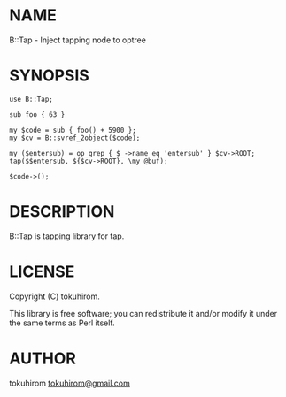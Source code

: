 # NAME

B::Tap - Inject tapping node to optree

# SYNOPSIS

    use B::Tap;

    sub foo { 63 }

    my $code = sub { foo() + 5900 };
    my $cv = B::svref_2object($code);

    my ($entersub) = op_grep { $_->name eq 'entersub' } $cv->ROOT;
    tap($$entersub, ${$cv->ROOT}, \my @buf);

    $code->();

# DESCRIPTION

B::Tap is tapping library for tap.

# LICENSE

Copyright (C) tokuhirom.

This library is free software; you can redistribute it and/or modify
it under the same terms as Perl itself.

# AUTHOR

tokuhirom <tokuhirom@gmail.com>
